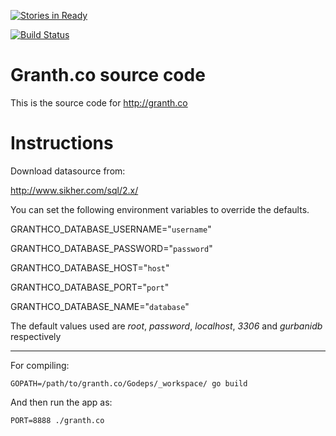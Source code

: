 [![Stories in Ready](https://badge.waffle.io/granthco/granth.co.png?label=ready&title=Ready)](https://waffle.io/granthco/granth.co)

[![Build Status](https://drone.io/github.com/GranthCo/granth.co/status.png)](https://drone.io/github.com/GranthCo/granth.co/latest)

Granth.co source code
======================
This is the source code for http://granth.co 


Instructions
============

Download datasource from: 

http://www.sikher.com/sql/2.x/


You can set the following environment variables to override the defaults.

  GRANTHCO_DATABASE_USERNAME="`username`"

  GRANTHCO_DATABASE_PASSWORD="`password`"

  GRANTHCO_DATABASE_HOST="`host`"

  GRANTHCO_DATABASE_PORT="`port`"

  GRANTHCO_DATABASE_NAME="`database`"

The default values used are *root*, *password*, *localhost*, *3306* and *gurbanidb* respectively

---

For compiling:

    GOPATH=/path/to/granth.co/Godeps/_workspace/ go build

And then run the app as:

    PORT=8888 ./granth.co
